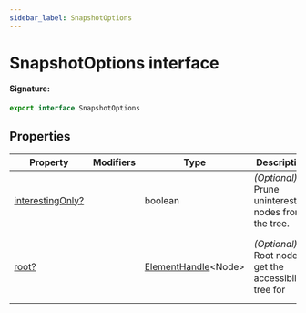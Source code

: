 ```yaml
---
sidebar_label: SnapshotOptions
---
```


# SnapshotOptions interface

#### Signature:

```typescript
export interface SnapshotOptions
```

## Properties

| Property                                                           | Modifiers | Type                                                      | Description                                                   | Default                           |
| ------------------------------------------------------------------ | --------- | --------------------------------------------------------- | ------------------------------------------------------------- | --------------------------------- |
| [interestingOnly?](./puppeteer.snapshotoptions.interestingonly.md) |           | boolean                                                   | <i>(Optional)</i> Prune uninteresting nodes from the tree.    | true                              |
| [root?](./puppeteer.snapshotoptions.root.md)                       |           | [ElementHandle](./puppeteer.elementhandle.md)&lt;Node&gt; | <i>(Optional)</i> Root node to get the accessibility tree for | The root node of the entire page. |
